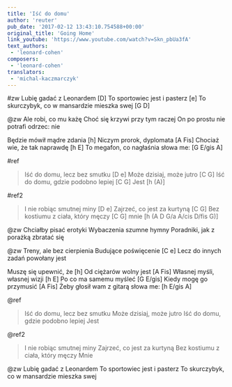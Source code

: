 ```yaml
---
title: 'Iść do domu'
author: 'reuter'
pub_date: '2017-02-12 13:43:10.754588+00:00'
original_title: 'Going Home'
link_youtube: 'https://www.youtube.com/watch?v=Skn_pbUa3fA'
text_authors:
 - 'leonard-cohen'
composers:
 - 'leonard-cohen'
translators:
 - 'michal-kaczmarczyk'
---
```


#zw
Lubię gadać z Leonardem [D]
To sportowiec jest i pasterz [e]
To skurczybyk, co w mansardzie mieszka swej [G D]

@zw
Ale robi, co mu każę 
Choć się krzywi przy tym raczej
On po prostu nie potrafi odrzec: nie

Będzie mówił mądre zdania [h]
Niczym prorok, dyplomata [A Fis]
Chociaż wie, że tak naprawdę [h E]
To megafon, co nagłaśnia słowa me: [G E/gis A]

#ref
>Iść do domu, lecz bez smutku [D e]
>Może dzisiaj, może jutro [C G]
>Iść do domu, gdzie podobno lepiej [C G]
>Jest [h (A)]

#ref2
>I nie robiąc smutnej miny [D e]
>Zajrzeć, co jest za kurtyną [C G]
>Bez kostiumu z ciała, który męczy [C G]
>mnie [h (A D G/a A/cis D/fis G)]

@zw
Chciałby pisać erotyki
Wybaczenia szumne hymny
Poradniki, jak z porażką zbratać się

@zw
Treny, ale bez cierpienia
Budujące poświęcenie [C e]
Lecz do innych zadań powołany jest

Muszę się upewnić, że [h]
Od ciężarów wolny jest [A Fis]
Własnej myśli, własnej wizji [h E]
Po co ma samemu myśleć [G E/gis]
Kiedy mogę go przymusić [A Fis]
Żeby głosił wam z gitarą słowa me: [h E/gis A]

@ref
>Iść do domu, lecz bez smutku
>Może dzisiaj, może jutro
>Iść do domu, gdzie podobno lepiej
>Jest

@ref2
>I nie robiąc smutnej miny
>Zajrzeć, co jest za kurtyną
>Bez kostiumu z ciała, który męczy
>Mnie

@zw
Lubię gadać z Leonardem
To sportowiec jest i pasterz
To skurczybyk, co w mansardzie mieszka swej